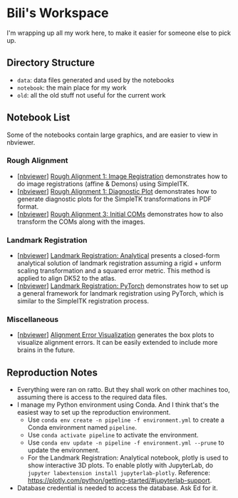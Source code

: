 # Bili's Workspace
I'm wrapping up all my work here, to make it easier for someone else to pick up.

## Directory Structure
- `data`: data files generated and used by the notebooks
- `notebook`: the main place for my work
- `old`: all the old stuff not useful for the current work

## Notebook List
Some of the notebooks contain large graphics, and are easier to view in nbviewer.

### Rough Alignment
- [[nbviewer](https://nbviewer.jupyter.org/github/eddyod/pipeline_utility/blob/master/notebooks/Bili/notebook/rough-alignment-1-image-registration.ipynb)]
[Rough Alignment 1: Image Registration](notebook/rough-alignment-1-image-registration.ipynb)
demonstrates how to do image registrations (affine & Demons) using SimpleITK.
- [[nbviewer](https://nbviewer.jupyter.org/github/eddyod/pipeline_utility/blob/master/notebooks/Bili/notebook/rough-alignment-2-diagnostic-plot.ipynb)]
[Rough Alignment 1: Diagnostic Plot](notebook/rough-alignment-2-diagnostic-plot.ipynb) demonstrates how to generate diagnostic plots for the SimpleTK transformations in PDF format.
- [[nbviewer](https://nbviewer.jupyter.org/github/eddyod/pipeline_utility/blob/master/notebooks/Bili/notebook/rough-alignment-3-initial-coms.ipynb)]
[Rough Alignment 3: Initial COMs](notebook/rough-alignment-3-initial-coms.ipynb)
demonstrates how to also transform the COMs along with the images.

### Landmark Registration
- [[nbviewer](https://nbviewer.jupyter.org/github/eddyod/pipeline_utility/blob/master/notebooks/Bili/notebook/landmark-registration-analytical.ipynb)]
[Landmark Registration: Analytical](notebook/landmark-registration-analytical.ipynb)
presents a closed-form analytical solution of landmark registration assuming a rigid + unform scaling transformation and a squared error metric. This method is applied to align DK52 to the atlas.
- [[nbviewer](https://nbviewer.jupyter.org/github/eddyod/pipeline_utility/blob/master/notebooks/Bili/notebook/landmark-registration-pytorch.ipynb)]
[Landmark Registration: PyTorch](notebook/landmark-registration-pytorch.ipynb)
demonstrates how to set up a general framework for landmark registration using PyTorch, which is similar to the SimpleITK registration process.

### Miscellaneous
- [[nbviewer](https://github.com/eddyod/pipeline_utility/blob/master/notebooks/Bili/notebook/alignment-error-visualization.ipynb)]
[Alignment Error Visualization](notebook/alignment-error-visualization.ipynb)
generates the box plots to visualize alignment errors. It can be easily extended to include more brains in the future.

## Reproduction Notes
- Everything were ran on ratto. But they shall work on other machines too, assuming there is access to the required data files.
- I manage my Python environment using Conda. And I think that's the easiest way to set up the reproduction environment.
    - Use `conda env create -n pipeline -f environment.yml` to create a Conda environment named `pipeline`.
    - Use `conda activate pipeline` to activate the environment.
    - Use `conda env update -n pipeline -f environment.yml --prune` to update the environment.
    - For the Landmark Registration: Analytical notebook, plotly is used to show interactive 3D plots. To enable plotly with JupyterLab, do `jupyter labextension install jupyterlab-plotly`. Reference: https://plotly.com/python/getting-started/#jupyterlab-support.
- Database credential is needed to access the database. Ask Ed for it.
